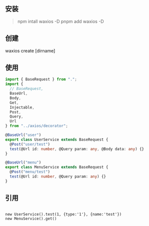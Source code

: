 ## 安装

> npm intall waxios -D
> pnpm add waxios -D

## 创建

waxios create [dirname]

## 使用

```typescript
import { BaseRequest } from ".";
import {
  // BaseRequest,
  BaseUrl,
  Body,
  Get,
  Injectable,
  Post,
  Query,
  Url
} from "../axios/decorator";

@BaseUrl("user")
export class UserService extends BaseRequest {
  @Post("user/test")
  test(@Url id: number, @Query param: any, @Body data: any) {}
}

@BaseUrl("menu")
export class MenuService extends BaseRequest {
  @Post("menu/test")
  test(@Url id: number, @Query param: any) {}
}
```

## 引用

```jtypescript

new UserService().test(1, {type:'1'}, {name:'test'})
new MenuService().get()


```
